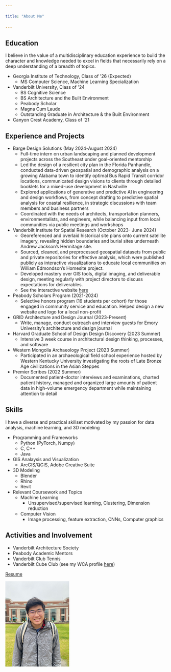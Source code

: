 ```yaml
---

title: "About Me"

---
```

    
## Education

I believe in the value of a multidisciplinary education experience to build the character and knowledge needed to excel in fields that necessarily rely on a deep understanding of a breadth of topics.

* Georgia Institute of Technology, Class of '26 (Expected)
  * MS Computer Science, Machine Learning Specialization
* Vanderbilt University, Class of '24
  * BS Cognitive Science
  * BS Architecture and the Built Environment
  * Peabody Scholar
  * Magna Cum Laude
  * Outstanding Graduate in Architecture & the Built Environment
* Canyon Crest Academy, Class of '21

## Experience and Projects

* Barge Design Solutions (May 2024-August 2024)
  * Full-time intern on urban landscaping and planned development projects across the Southeast under goal-oriented mentorship
  * Led the design of a resilient city plan in the Florida Panhandle, conducted data-driven geospatial and demographic analysis on a growing Alabama town to identify optimal Bus Rapid    Transit corridor locations, communicated design visions to clients through detailed booklets for a mixed-use development in Nashville
  * Explored applications of generative and predictive AI in engineering and design workflows, from concept drafting to predictive spatial analysis for coastal resilience, in strategic discussions with team members and business partners
  * Coordinated with the needs of architects, transportation planners, environmentalists, and engineers, while balancing input from local communities via public meetings and workshops
* Vanderbilt Institute for Spatial Research (October 2023- June 2024)
  * Georeferenced and overlaid historical site plans onto current satellite imagery, revealing hidden boundaries and burial sites underneath Andrew Jackson’s Hermitage site.
  * Sourced, cleaned, and preprocessed geospatial datasets from public and private repositories for effective analysis, which were published publicly as interactive visualizations to educate local communities on William Edmondson’s Homesite project.
  * Developed mastery over GIS tools, digital imaging, and deliverable design, meeting regularly with project directors to discuss expectations for deliverables.
  * See the interactive website [here](https://william-edmondson-homesite-vanderbilt.hub.arcgis.com/pages/9251088aff65402ba45daa1cddd97593)
* Peabody Scholars Program (2021-2024)
  * Selective honors program (16 students per cohort) for those engaged in community service and education. Helped design a new website and logo for a local non-profit
* GRID Architecture and Design Journal (2023-Present)
  * Write, manage, conduct outreach and interview guests for Emory University’s architecture and design journal
* Harvard Graduate School of Design Design Discovery (2023 Summer)
  * Intensive 3 week course in architectural design thinking, processes, and software
* Western Mongolia Archaeology Project (2023 Summer)
  * Participated in an archaeological field school experience hosted by Western Kentucky University investigating the roots of Late Bronze Age civilizations in the Asian Steppes
* Premier Scribes (2022 Summer)
  * Documented patient-doctor interviews and examinations, charted patient history, managed and organized large amounts of patient data in high-volume emergency department while maintaining attention to detail
  
## Skills

I have a diverse and practical skillset motivated by my passion for data analysis, machine learning, and 3D modeling

* Programming and Frameworks
    * Python (PyTorch, Numpy)
    * C, C++
    * Java
* GIS Analaysis and Visualization
    * ArcGIS/QGIS, Adobe Creative Suite
* 3D Modeling
    * Blender
    * Rhino
    * Revit
* Relevant Coursework and Topics
    * Machine Learning
        * Unsupervised/supervised learning, Clustering, Dimension reduction
    * Computer Vision
        * Image processing, feature extraction, CNNs, Computer graphics

##  Activities and Involvement

* Vanderbilt Architecture Society
* Peabody Academic Mentors
* Vanderbilt Club Tennis
* Vanderbilt Cube Club (see my WCA profile [here](https://www.worldcubeassociation.org/persons/2024CHEN23))

<a href="assets/img/Alec_Resume_Engineering.pdf" class="btn btn--primary" target="_blank">Resume</a>

<img src="/assets/img/IMG_2597.jpg" alt="Alec Cheng" style="width:200px;"/>
